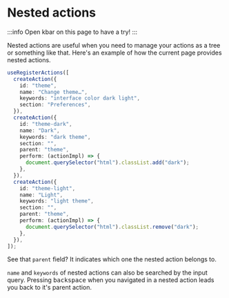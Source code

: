 # Nested actions

:::info
Open kbar on this page to have a try!
:::

Nested actions are useful when you need to manage your actions as a tree or something like that. Here's an example of how the current page provides nested actions.

```typescript
useRegisterActions([
  createAction({
    id: "theme",
    name: "Change theme…",
    keywords: "interface color dark light",
    section: "Preferences",
  }),
  createAction({
    id: "theme-dark",
    name: "Dark",
    keywords: "dark theme",
    section: "",
    parent: "theme",
    perform: (actionImpl) => {
      document.querySelector("html").classList.add("dark");
    },
  }),
  createAction({
    id: "theme-light",
    name: "Light",
    keywords: "light theme",
    section: "",
    parent: "theme",
    perform: (actionImpl) => {
      document.querySelector("html").classList.remove("dark");
    },
  }),
]);
```

See that `parent` field? It indicates which one the nested action belongs to.

`name` and `keywords` of nested actions can also be searched by the input query. Pressing <kbd>backspace</kbd> when you navigated in a nested action leads you back to it's parent action.

<script setup>
import { useRegisterActions, createAction } from '../../src';

useRegisterActions([
  createAction({
    id: "theme",
    name: "Change theme…",
    keywords: "interface color dark light",
    section: "Preferences",
  }),
  createAction({
    id: "theme-dark",
    name: "Dark",
    keywords: "dark theme",
    section: "",
    parent: "theme",
    perform: (actionImpl) => {
      document.querySelector("html").classList.add("dark");
    },
  }),
  createAction({
    id: "theme-light",
    name: "Light",
    keywords: "light theme",
    section: "",
    parent: "theme",
    perform: (actionImpl) => {
      document.querySelector("html").classList.remove("dark");
    },
  }),
]);
</script>
